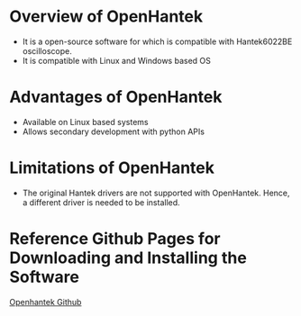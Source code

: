 # Overview of OpenHantek

* It is a open-source software for which is compatible with Hantek6022BE oscilloscope.
* It is compatible with Linux and Windows based OS

# Advantages of OpenHantek

* Available on Linux based systems
* Allows secondary development with python APIs

# Limitations of OpenHantek

* The original Hantek drivers are not supported with OpenHantek. Hence, a different driver is needed to be installed.

# Reference Github Pages for Downloading and Installing the Software

[Openhantek Github](https://github.com/OpenHantek/OpenHantek6022.git)

